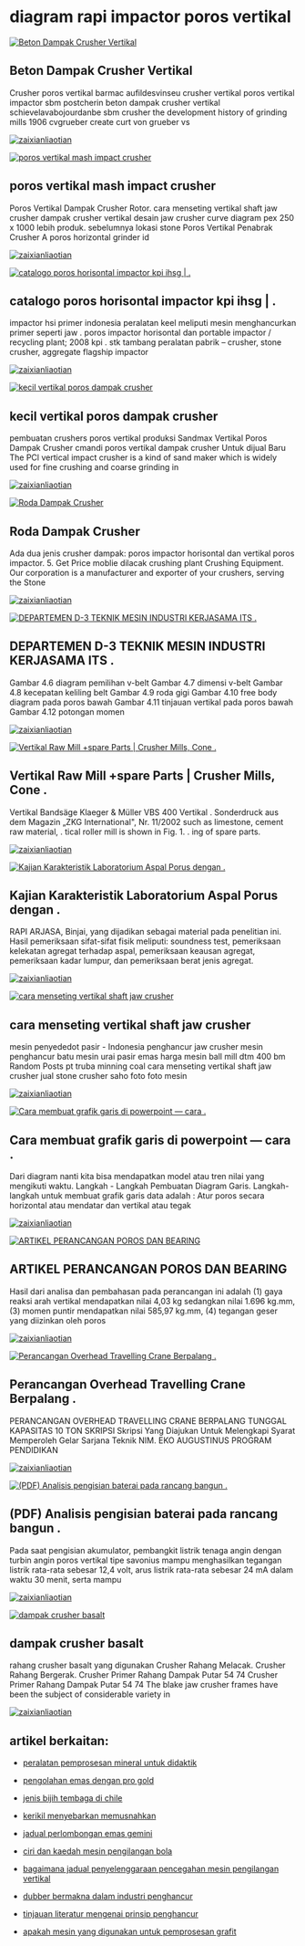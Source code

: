 # diagram rapi impactor poros vertikal
<a href="https://mnn.zoosnet.net/LR/Chatpre.aspx?id=MNN94995150&p=https://topgrinding.com/" target="_blank">![Beton Dampak Crusher Vertikal](https://github.com/technlg/images/blob/main/57.jpg)</a>
## Beton Dampak Crusher Vertikal
Crusher poros vertikal barmac aufildesvinseu crusher vertikal poros vertikal impactor sbm postcherin beton dampak crusher vertikal schievelavabojourdanbe sbm crusher the development history of grinding mills 1906 cvgrueber create curt von grueber vs
<a href="https://mnn.zoosnet.net/LR/Chatpre.aspx?id=MNN94995150&p=https://topgrinding.com/" target="_blank"><img src="https://github.com/technlg/images/raw/main/chat11.jpg" alt="zaixianliaotian"/></a><a href="//whatsapp.shibangsoft.com/WhatsApp.php" ><img src="https://github.com/technlg/images/raw/main/chat11.png" alt=""></a>
<a href="https://mnn.zoosnet.net/LR/Chatpre.aspx?id=MNN94995150&p=https://topgrinding.com/" target="_blank">![poros vertikal mash impact crusher](https://github.com/technlg/images/blob/main/26.jpg)</a>
## poros vertikal mash impact crusher
Poros Vertikal Dampak Crusher Rotor. cara menseting vertikal shaft jaw crusher dampak crusher vertikal desain jaw crusher curve diagram pex 250 x 1000 lebih produk. sebelumnya lokasi stone Poros Vertikal Penabrak Crusher A poros horizontal grinder id
<a href="https://mnn.zoosnet.net/LR/Chatpre.aspx?id=MNN94995150&p=https://topgrinding.com/" target="_blank"><img src="https://github.com/technlg/images/raw/main/chat11.jpg" alt="zaixianliaotian"/></a><a href="//whatsapp.shibangsoft.com/WhatsApp.php" ><img src="https://github.com/technlg/images/raw/main/chat11.png" alt=""></a>
<a href="https://mnn.zoosnet.net/LR/Chatpre.aspx?id=MNN94995150&p=https://topgrinding.com/" target="_blank">![catalogo poros horisontal impactor kpi ihsg | .](https://github.com/technlg/images/blob/main/41.jpg)</a>
## catalogo poros horisontal impactor kpi ihsg | .
impactor hsi primer indonesia peralatan keel meliputi mesin menghancurkan primer seperti jaw . poros impactor horisontal dan portable impactor / recycling plant; 2008 kpi . stk tambang peralatan pabrik – crusher, stone crusher, aggregate flagship impactor 
<a href="https://mnn.zoosnet.net/LR/Chatpre.aspx?id=MNN94995150&p=https://topgrinding.com/" target="_blank"><img src="https://github.com/technlg/images/raw/main/chat11.jpg" alt="zaixianliaotian"/></a><a href="//whatsapp.shibangsoft.com/WhatsApp.php" ><img src="https://github.com/technlg/images/raw/main/chat11.png" alt=""></a>
<a href="https://mnn.zoosnet.net/LR/Chatpre.aspx?id=MNN94995150&p=https://topgrinding.com/" target="_blank">![kecil vertikal poros dampak crusher](https://github.com/technlg/images/blob/main/50.jpg)</a>
## kecil vertikal poros dampak crusher
pembuatan crushers poros vertikal produksi Sandmax Vertikal Poros Dampak Crusher cmandi poros vertikal dampak crusher Untuk dijual Baru The PCl vertical impact crusher is a kind of sand maker which is widely used for fine crushing and coarse grinding in 
<a href="https://mnn.zoosnet.net/LR/Chatpre.aspx?id=MNN94995150&p=https://topgrinding.com/" target="_blank"><img src="https://github.com/technlg/images/raw/main/chat11.jpg" alt="zaixianliaotian"/></a><a href="//whatsapp.shibangsoft.com/WhatsApp.php" ><img src="https://github.com/technlg/images/raw/main/chat11.png" alt=""></a>
<a href="https://mnn.zoosnet.net/LR/Chatpre.aspx?id=MNN94995150&p=https://topgrinding.com/" target="_blank">![Roda Dampak Crusher](https://github.com/technlg/images/blob/main/28.jpg)</a>
## Roda Dampak Crusher
Ada dua jenis crusher dampak: poros impactor horisontal dan vertikal poros impactor. 5. Get Price moblie dilacak crushing plant Crushing Equipment. Our corporation is a manufacturer and exporter of your crushers, serving the Stone 
<a href="https://mnn.zoosnet.net/LR/Chatpre.aspx?id=MNN94995150&p=https://topgrinding.com/" target="_blank"><img src="https://github.com/technlg/images/raw/main/chat11.jpg" alt="zaixianliaotian"/></a><a href="//whatsapp.shibangsoft.com/WhatsApp.php" ><img src="https://github.com/technlg/images/raw/main/chat11.png" alt=""></a>
<a href="https://mnn.zoosnet.net/LR/Chatpre.aspx?id=MNN94995150&p=https://topgrinding.com/" target="_blank">![DEPARTEMEN D-3 TEKNIK MESIN INDUSTRI KERJASAMA ITS .](https://github.com/technlg/images/blob/main/5.jpg)</a>
## DEPARTEMEN D-3 TEKNIK MESIN INDUSTRI KERJASAMA ITS .
Gambar 4.6 diagram pemilihan v-belt Gambar 4.7 dimensi v-belt Gambar 4.8 kecepatan keliling belt Gambar 4.9 roda gigi Gambar 4.10 free body diagram pada poros bawah Gambar 4.11 tinjauan vertikal pada poros bawah Gambar 4.12 potongan momen
<a href="https://mnn.zoosnet.net/LR/Chatpre.aspx?id=MNN94995150&p=https://topgrinding.com/" target="_blank"><img src="https://github.com/technlg/images/raw/main/chat11.jpg" alt="zaixianliaotian"/></a><a href="//whatsapp.shibangsoft.com/WhatsApp.php" ><img src="https://github.com/technlg/images/raw/main/chat11.png" alt=""></a>
<a href="https://mnn.zoosnet.net/LR/Chatpre.aspx?id=MNN94995150&p=https://topgrinding.com/" target="_blank">![Vertikal Raw Mill +spare Parts | Crusher Mills, Cone .](https://github.com/technlg/images/blob/main/2.jpg)</a>
## Vertikal Raw Mill +spare Parts | Crusher Mills, Cone .
Vertikal Bandsäge Klaeger & Müller VBS 400 Vertikal . Sonderdruck aus dem Magazin „ZKG International", Nr. 11/2002 such as limestone, cement raw material, . tical roller mill is shown in Fig. 1. . ing of spare parts.
<a href="https://mnn.zoosnet.net/LR/Chatpre.aspx?id=MNN94995150&p=https://topgrinding.com/" target="_blank"><img src="https://github.com/technlg/images/raw/main/chat11.jpg" alt="zaixianliaotian"/></a><a href="//whatsapp.shibangsoft.com/WhatsApp.php" ><img src="https://github.com/technlg/images/raw/main/chat11.png" alt=""></a>
<a href="https://mnn.zoosnet.net/LR/Chatpre.aspx?id=MNN94995150&p=https://topgrinding.com/" target="_blank">![Kajian Karakteristik Laboratorium Aspal Porus dengan .](https://github.com/technlg/images/blob/main/31.jpg)</a>
## Kajian Karakteristik Laboratorium Aspal Porus dengan .
RAPI ARJASA, Binjai, yang dijadikan sebagai material pada penelitian ini. Hasil pemeriksaan sifat-sifat fisik meliputi: soundness test, pemeriksaan kelekatan agregat terhadap aspal, pemeriksaan keausan agregat, pemeriksaan kadar lumpur, dan pemeriksaan berat jenis agregat.
<a href="https://mnn.zoosnet.net/LR/Chatpre.aspx?id=MNN94995150&p=https://topgrinding.com/" target="_blank"><img src="https://github.com/technlg/images/raw/main/chat11.jpg" alt="zaixianliaotian"/></a><a href="//whatsapp.shibangsoft.com/WhatsApp.php" ><img src="https://github.com/technlg/images/raw/main/chat11.png" alt=""></a>
<a href="https://mnn.zoosnet.net/LR/Chatpre.aspx?id=MNN94995150&p=https://topgrinding.com/" target="_blank">![cara menseting vertikal shaft jaw crusher](https://github.com/technlg/images/blob/main/32.jpg)</a>
## cara menseting vertikal shaft jaw crusher
mesin penyededot pasir - Indonesia penghancur jaw crusher mesin penghancur batu mesin urai pasir emas harga mesin ball mill dtm 400 bm Random Posts pt truba minning coal cara menseting vertikal shaft jaw crusher jual stone crusher saho foto foto mesin
<a href="https://mnn.zoosnet.net/LR/Chatpre.aspx?id=MNN94995150&p=https://topgrinding.com/" target="_blank"><img src="https://github.com/technlg/images/raw/main/chat11.jpg" alt="zaixianliaotian"/></a><a href="//whatsapp.shibangsoft.com/WhatsApp.php" ><img src="https://github.com/technlg/images/raw/main/chat11.png" alt=""></a>
<a href="https://mnn.zoosnet.net/LR/Chatpre.aspx?id=MNN94995150&p=https://topgrinding.com/" target="_blank">![Cara membuat grafik garis di powerpoint — cara .](https://github.com/technlg/images/blob/main/28.jpg)</a>
## Cara membuat grafik garis di powerpoint — cara .
Dari diagram nanti kita bisa mendapatkan model atau tren nilai yang mengikuti waktu. Langkah - Langkah Pembuatan Diagram Garis. Langkah-langkah untuk membuat grafik garis data adalah : Atur poros secara horizontal atau mendatar dan vertikal atau tegak
<a href="https://mnn.zoosnet.net/LR/Chatpre.aspx?id=MNN94995150&p=https://topgrinding.com/" target="_blank"><img src="https://github.com/technlg/images/raw/main/chat11.jpg" alt="zaixianliaotian"/></a><a href="//whatsapp.shibangsoft.com/WhatsApp.php" ><img src="https://github.com/technlg/images/raw/main/chat11.png" alt=""></a>
<a href="https://mnn.zoosnet.net/LR/Chatpre.aspx?id=MNN94995150&p=https://topgrinding.com/" target="_blank">![ARTIKEL PERANCANGAN POROS DAN BEARING](https://github.com/technlg/images/blob/main/16.jpg)</a>
## ARTIKEL PERANCANGAN POROS DAN BEARING
Hasil dari analisa dan pembahasan pada perancangan ini adalah (1) gaya reaksi arah vertikal mendapatkan nilai 4,03 kg sedangkan nilai 1.696 kg.mm, (3) momen puntir mendapatkan nilai 585,97 kg.mm, (4) tegangan geser yang diizinkan oleh poros 
<a href="https://mnn.zoosnet.net/LR/Chatpre.aspx?id=MNN94995150&p=https://topgrinding.com/" target="_blank"><img src="https://github.com/technlg/images/raw/main/chat11.jpg" alt="zaixianliaotian"/></a><a href="//whatsapp.shibangsoft.com/WhatsApp.php" ><img src="https://github.com/technlg/images/raw/main/chat11.png" alt=""></a>
<a href="https://mnn.zoosnet.net/LR/Chatpre.aspx?id=MNN94995150&p=https://topgrinding.com/" target="_blank">![Perancangan Overhead Travelling Crane Berpalang .](https://github.com/technlg/images/blob/main/55.jpg)</a>
## Perancangan Overhead Travelling Crane Berpalang .
PERANCANGAN OVERHEAD TRAVELLING CRANE BERPALANG TUNGGAL KAPASITAS 10 TON SKRIPSI Skripsi Yang Diajukan Untuk Melengkapi Syarat Memperoleh Gelar Sarjana Teknik NIM. EKO AUGUSTINUS PROGRAM PENDIDIKAN
<a href="https://mnn.zoosnet.net/LR/Chatpre.aspx?id=MNN94995150&p=https://topgrinding.com/" target="_blank"><img src="https://github.com/technlg/images/raw/main/chat11.jpg" alt="zaixianliaotian"/></a><a href="//whatsapp.shibangsoft.com/WhatsApp.php" ><img src="https://github.com/technlg/images/raw/main/chat11.png" alt=""></a>
<a href="https://mnn.zoosnet.net/LR/Chatpre.aspx?id=MNN94995150&p=https://topgrinding.com/" target="_blank">![(PDF) Analisis pengisian baterai pada rancang bangun .](https://github.com/technlg/images/blob/main/60.jpg)</a>
## (PDF) Analisis pengisian baterai pada rancang bangun .
Pada saat pengisian akumulator, pembangkit listrik tenaga angin dengan turbin angin poros vertikal tipe savonius mampu menghasilkan tegangan listrik rata-rata sebesar 12,4 volt, arus listrik rata-rata sebesar 24 mA dalam waktu 30 menit, serta mampu
<a href="https://mnn.zoosnet.net/LR/Chatpre.aspx?id=MNN94995150&p=https://topgrinding.com/" target="_blank"><img src="https://github.com/technlg/images/raw/main/chat11.jpg" alt="zaixianliaotian"/></a><a href="//whatsapp.shibangsoft.com/WhatsApp.php" ><img src="https://github.com/technlg/images/raw/main/chat11.png" alt=""></a>
<a href="https://mnn.zoosnet.net/LR/Chatpre.aspx?id=MNN94995150&p=https://topgrinding.com/" target="_blank">![dampak crusher basalt](https://github.com/technlg/images/blob/main/53.jpg)</a>
## dampak crusher basalt
rahang crusher basalt yang digunakan Crusher Rahang Melacak. Crusher Rahang Bergerak. Crusher Primer Rahang Dampak Putar 54 74 Crusher Primer Rahang Dampak Putar 54 74 The blake jaw crusher frames have been the subject of considerable variety in 
<a href="https://mnn.zoosnet.net/LR/Chatpre.aspx?id=MNN94995150&p=https://topgrinding.com/" target="_blank"><img src="https://github.com/technlg/images/raw/main/chat11.jpg" alt="zaixianliaotian"/></a><a href="//whatsapp.shibangsoft.com/WhatsApp.php" ><img src="https://github.com/technlg/images/raw/main/chat11.png" alt=""></a>
## artikel berkaitan:
* [peralatan pemprosesan mineral untuk didaktik](peralatan%20pemprosesan%20mineral%20untuk%20didaktik.md)
* [pengolahan emas dengan pro gold](pengolahan%20emas%20dengan%20pro%20gold.md)
* [jenis bijih tembaga di chile](jenis%20bijih%20tembaga%20di%20chile.md)
* [kerikil menyebarkan memusnahkan](kerikil%20menyebarkan%20memusnahkan.md)
* [jadual perlombongan emas gemini](jadual%20perlombongan%20emas%20gemini.md)
* [ciri dan kaedah mesin pengilangan bola](ciri%20dan%20kaedah%20mesin%20pengilangan%20bola.md)
* [bagaimana jadual penyelenggaraan pencegahan mesin pengilangan vertikal](bagaimana%20jadual%20penyelenggaraan%20pencegahan%20mesin%20pengilangan%20vertikal.md)
* [dubber bermakna dalam industri penghancur](dubber%20bermakna%20dalam%20industri%20penghancur.md)
* [tinjauan literatur mengenai prinsip penghancur](tinjauan%20literatur%20mengenai%20prinsip%20penghancur.md)
* [apakah mesin yang digunakan untuk pemprosesan grafit](apakah%20mesin%20yang%20digunakan%20untuk%20pemprosesan%20grafit.md)
